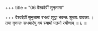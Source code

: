 +++
title = "06 वैश्वदेवीं सुनृतामा"

+++
वैश्वदेवीं सुनृतामा रभध्वं शुद्धा भवन्तः शुचयः पावकाः ।  
तया गृणन्तः सधमादेषु वयं स्यामो पतयो रयीणाम् ॥ ६ ॥